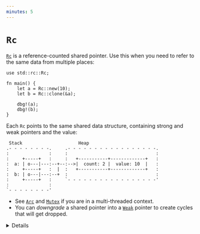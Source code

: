 ```yaml
---
minutes: 5
---
```


# `Rc`

[`Rc`][1] is a reference-counted shared pointer. Use this when you need to refer
to the same data from multiple places:

```rust,editable
use std::rc::Rc;

fn main() {
    let a = Rc::new(10);
    let b = Rc::clone(&a);

    dbg!(a);
    dbg!(b);
}
```

Each `Rc` points to the same shared data structure, containing strong and weak
pointers and the value:

```bob
 Stack                     Heap
.- - - - - - - -.     .- - - - - - - - - - - - - - - - -.
:               :     :                                 :
:     +-----+   :     :   +-----------+-------------+   :
:  a: | o---|---:--+--:-->|  count: 2 |  value: 10  |   :
:     +-----+   :  |  :   +-----------+-------------+   :
:  b: | o---|---:--+  :                                 :
:     +-----+   :     `- - - - - - - - - - - - - - - - -'
:               :     
`- - - - - - - -'
```

- See [`Arc`][2] and [`Mutex`][3] if you are in a multi-threaded context.
- You can _downgrade_ a shared pointer into a [`Weak`][4] pointer to create
  cycles that will get dropped.

[1]: https://doc.rust-lang.org/std/rc/struct.Rc.html
[2]: ../concurrency/shared-state/arc.md
[3]: https://doc.rust-lang.org/std/sync/struct.Mutex.html
[4]: https://doc.rust-lang.org/std/rc/struct.Weak.html

<details>

- `Rc`'s count ensures that its contained value is valid for as long as there
  are references.
- `Rc` in Rust is like `std::shared_ptr` in C++.
- `Rc::clone` is cheap: it creates a pointer to the same allocation and
  increases the reference count. Does not make a deep clone and can generally be
  ignored when looking for performance issues in code.
- `make_mut` actually clones the inner value if necessary ("clone-on-write") and
  returns a mutable reference.
- Use `Rc::strong_count` to check the reference count.
- `Rc::downgrade` gives you a _weakly reference-counted_ object to create cycles
  that will be dropped properly (likely in combination with `RefCell`).

</details>
